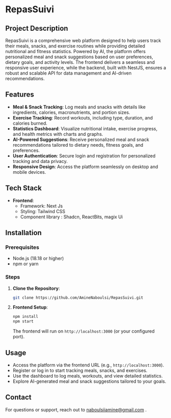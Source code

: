 # RepasSuivi

## Project Description
RepasSuivi is a comprehensive web platform designed to help users track their meals, snacks, and exercise routines while providing detailed nutritional and fitness statistics. Powered by AI, the platform offers personalized meal and snack suggestions based on user preferences, dietary goals, and activity levels. The frontend delivers a seamless and responsive user experience, while the backend, built with NestJS, ensures a robust and scalable API for data management and AI-driven recommendations.

## Features
- **Meal & Snack Tracking**: Log meals and snacks with details like ingredients, calories, macronutrients, and portion sizes.
- **Exercise Tracking**: Record workouts, including type, duration, and calories burned.
- **Statistics Dashboard**: Visualize nutritional intake, exercise progress, and health metrics with charts and graphs.
- **AI-Powered Suggestions**: Receive personalized meal and snack recommendations tailored to dietary needs, fitness goals, and preferences.
- **User Authentication**: Secure login and registration for personalized tracking and data privacy.
- **Responsive Design**: Access the platform seamlessly on desktop and mobile devices.

## Tech Stack
- **Frontend**: 
  - Framework: Next Js
  - Styling: Tailwind CSS
  - Component library : Shadcn, ReactBits, magix Ui   

## Installation

### Prerequisites
- Node.js (18.18 or higher)
- npm or yarn

### Steps
1. **Clone the Repository**:
   ```bash
   git clone https://github.com/AmineNaboulsi/RepasSuivi.git
   ```

2. **Frontend Setup**:
   ```bash
   npm install
   npm start
   ```
   The frontend will run on `http://localhost:3000` (or your configured port).

## Usage
- Access the platform via the frontend URL (e.g., `http://localhost:3000`).
- Register or log in to start tracking meals, snacks, and exercises.
- Use the dashboard to log meals, workouts, and view detailed statistics.
- Explore AI-generated meal and snack suggestions tailored to your goals.

## Contact
For questions or support, reach out to naboulsiiamine@gmail.com .